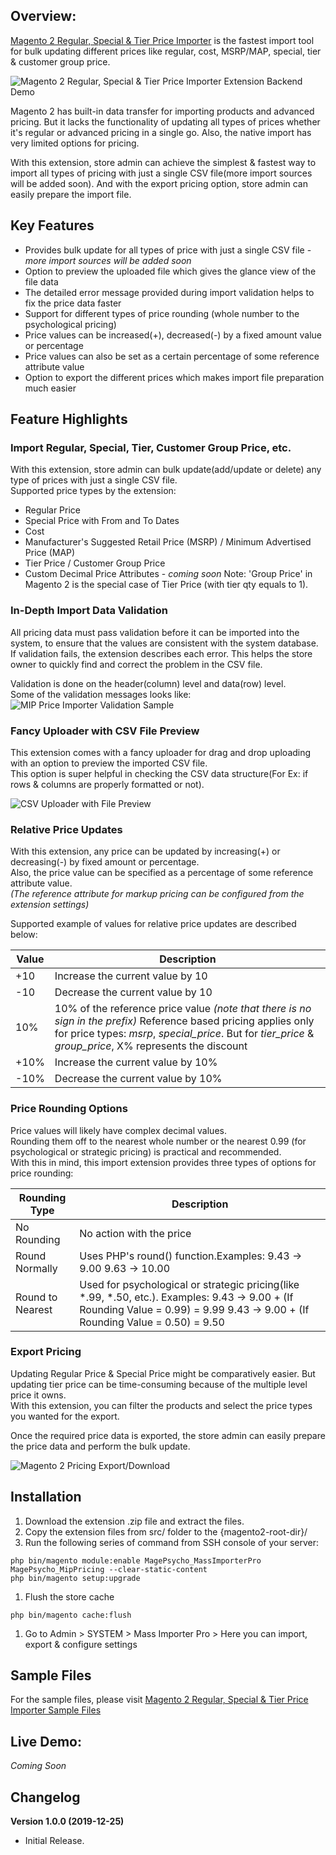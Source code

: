 ## Overview:
[Magento 2 Regular, Special & Tier Price Importer](https://www.magepsycho.com/extensions/magento-2/magento2-mass-regular-special-tier-group-price-importer.html) is the fastest import tool for bulk updating different prices like regular, cost, MSRP/MAP, special, tier & customer group price.

![Magento 2 Regular, Special & Tier Price Importer Extension Backend Demo](http://g.recordit.co/9t1Dt1srQD.gif)

Magento 2 has built-in data transfer for importing products and advanced pricing. But it lacks the functionality of updating all types of prices whether it's regular or advanced pricing in a single go.
Also, the native import has very limited options for pricing.

With this extension, store admin can achieve the simplest & fastest way to import all types of pricing with just a single CSV file(more import sources will be added soon).
And with the export pricing option, store admin can easily prepare the import file.

## Key Features
* Provides bulk update for all types of price with just a single CSV file - *more import sources will be added soon*
* Option to preview the uploaded file which gives the glance view of the file data
* The detailed error message provided during import validation helps to fix the price data faster
* Support for different types of price rounding (whole number to the psychological pricing)
* Price values can be increased(+), decreased(-) by a fixed amount value or percentage
* Price values can also be set as a certain percentage of some reference attribute value
* Option to export the different prices which makes import file preparation much easier

## Feature Highlights

### Import Regular, Special, Tier, Customer Group Price, etc.
With this extension, store admin can bulk update(add/update or delete) any type of prices with just a single CSV file.  
Supported price types by the extension:  

* Regular Price
* Special Price with From and To Dates
* Cost
* Manufacturer's Suggested Retail Price (MSRP) / Minimum Advertised Price (MAP)
* Tier Price / Customer Group Price
* Custom Decimal Price Attributes - *coming soon*
Note: 'Group Price' in Magento 2 is the special case of Tier Price (with tier qty equals to 1).

### In-Depth Import Data Validation
All pricing data must pass validation before it can be imported into the system, to ensure that the values are consistent with the system database.  
If validation fails, the extension describes each error. This helps the store owner to quickly find and correct the problem in the CSV file.  

Validation is done on the header(column) level and data(row) level.  
Some of the validation messages looks like:
![MIP Price Importer Validation Sample](https://www.magepsycho.com/media/catalog/product/7/-/7-3-magento2-mip-price-importer-validation-sample.png)

### Fancy Uploader with CSV File Preview
This extension comes with a fancy uploader for drag and drop uploading with an option to preview the imported CSV file.  
This option is super helpful in checking the CSV data structure(For Ex: if rows & columns are properly formatted or not).  

![CSV Uploader with File Preview](https://www.magepsycho.com/media/catalog/product/6/-/6-2-magento2-mip-price-importer-csv-file-previewer.png)

### Relative Price Updates
With this extension, any price can be updated by increasing(+) or decreasing(-) by fixed amount or percentage.  
Also, the price value can be specified as a percentage of some reference attribute value.  
*(The reference attribute for markup pricing can be configured from the extension settings)*

Supported example of values for relative price updates are described below:  

|Value|Description|
|--- |--- |
|+10|Increase the current value by 10|
|-10|Decrease the current value by 10|
|10%|10% of the reference price value *(note that there is no sign in the prefix)*  Reference based pricing applies only for price types: *msrp*, *special_price*. But for *tier_price* & *group_price*, X% represents the discount|
|+10%|Increase the current value by 10%|
|-10%|Decrease the current value by 10%|


### Price Rounding Options
Price values will likely have complex decimal values.  
Rounding them off to the nearest whole number or the nearest 0.99 (for psychological or strategic pricing) is practical and recommended.  
With this in mind, this import extension provides three types of options for price rounding:  

| Rounding Type    | Description                                                                                                                                                                       |
|------------------|-----------------------------------------------------------------------------------------------------------------------------------------------------------------------------------|
| No Rounding      | No action with the price                                                                                                                                                          |
| Round Normally   | Uses PHP's round() function.Examples:  9.43 -> 9.00  9.63 -> 10.00                                                                                                                |
| Round to Nearest | Used for psychological or strategic pricing(like *.99, *.50, etc.). Examples:  9.43 -> 9.00 + (If Rounding Value = 0.99) = 9.99  9.43 -> 9.00 + (If Rounding Value = 0.50) = 9.50 |

### Export Pricing
Updating Regular Price & Special Price might be comparatively easier. But updating tier price can be time-consuming because of the multiple level price it owns.  
With this extension, you can filter the products and select the price types you wanted for the export.  

Once the required price data is exported, the store admin can easily prepare the price data and perform the bulk update.

![Magento 2 Pricing Export/Download](https://www.magepsycho.com/media/catalog/product/9/-/9-3-magento2-mip-price-importer-export-pricing-download.png)

## Installation
1. Download the extension .zip file and extract the files.
1. Copy the extension files from src/ folder to the {magento2-root-dir}/
1. Run the following series of command from SSH console of your server:
```
php bin/magento module:enable MagePsycho_MassImporterPro MagePsycho_MipPricing --clear-static-content
php bin/magento setup:upgrade
```
1. Flush the store cache
```
php bin/magento cache:flush
```
1. Go to Admin > SYSTEM > Mass Importer Pro > Here you can import, export & configure settings

## Sample Files
For the sample files, please visit [Magento 2 Regular, Special & Tier Price Importer Sample Files](https://github.com/MagePsycho/magento2-regular-special-tier-price-importer-sample-files)

## Live Demo:
*Coming Soon*

## Changelog
**Version 1.0.0 (2019-12-25)**
    
* Initial Release.
